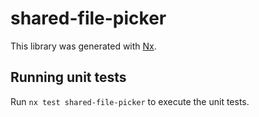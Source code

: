# shared-file-picker

This library was generated with [Nx](https://nx.dev).

## Running unit tests

Run `nx test shared-file-picker` to execute the unit tests.
